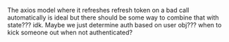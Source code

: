 The axios model where it refreshes refresh token on a bad call automatically is ideal but there should be some way to combine that with state??? idk. Maybe we just determine auth based on user obj??? when to kick someone out when not authenticated?